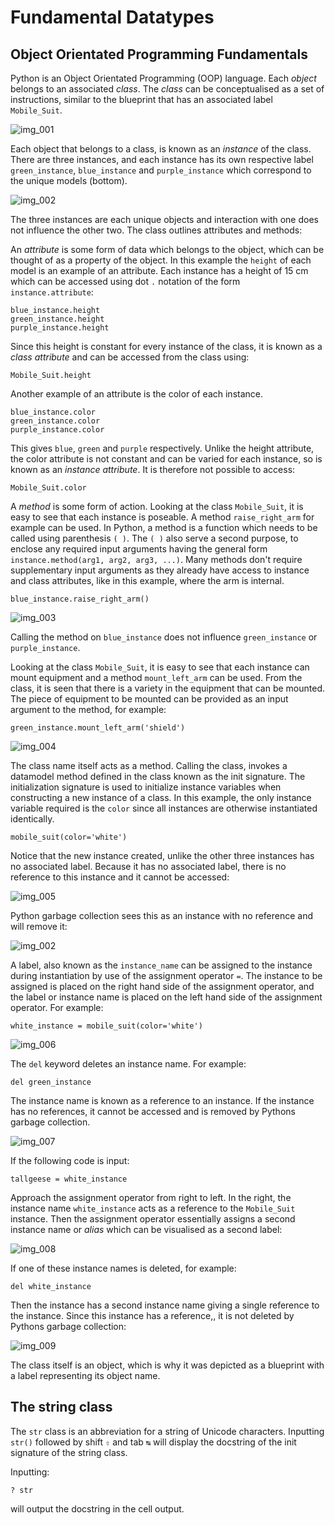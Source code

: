 # Fundamental Datatypes

## Object Orientated Programming Fundamentals

Python is an Object Orientated Programming (OOP) language. Each *object* belongs to an associated *class*. The *class* can be conceptualised as a set of instructions, similar to the blueprint that has an associated label ```Mobile_Suit```. 

![img_001](./images/img_001.png)

Each object that belongs to a class, is known as an *instance* of the class. There are three instances, and each instance has its own respective label ```green_instance```, ```blue_instance``` and ```purple_instance``` which correspond to the unique models (bottom). 

![img_002](./images/img_002.png)

The three instances are each unique objects and interaction with one does not influence the other two. The class outlines attributes and methods:

An *attribute* is some form of data which belongs to the object, which can be thought of as a property of the object. In this example the ```height``` of each model is an example of an attribute. Each instance has a height of 15 cm which can be accessed using dot ```.``` notation of the form ```instance.attribute```:

```
blue_instance.height
green_instance.height
purple_instance.height
```

Since this height is constant for every instance of the class, it is known as a *class attribute* and can be accessed from the class using:

```
Mobile_Suit.height
```

Another example of an attribute is the color of each instance. 

```
blue_instance.color
green_instance.color
purple_instance.color
```

This gives ```blue```, ```green``` and ```purple``` respectively. Unlike the height attribute, the color attribute is not constant and can be varied for each instance, so is known as an *instance attribute*. It is therefore not possible to access:

```
Mobile_Suit.color
```

A *method* is some form of action. Looking at the class ```Mobile_Suit```, it is easy to see that each instance is poseable. A method ```raise_right_arm``` for example can be used. In Python, a method is a function which needs to be called using parenthesis ```( )```. The ```( )``` also serve a second purpose, to enclose any required input arguments having the general form ```instance.method(arg1, arg2, arg3, ...)```. Many methods don't require supplementary input arguments as they already have access to instance and class attributes, like in this example, where the arm is internal.

```
blue_instance.raise_right_arm()
```

![img_003](./images/img_003.png)

Calling the method on ```blue_instance``` does not influence ```green_instance``` or ```purple_instance```.

Looking at the class ```Mobile_Suit```, it is easy to see that each instance can mount equipment and a method ```mount_left_arm``` can be used. From the class, it is seen that there is a variety in the equipment that can be mounted. The piece of equipment to be mounted can be provided as an input argument to the method, for example:

```
green_instance.mount_left_arm('shield')
```

![img_004](./images/img_004.png)

The class name itself acts as a method. Calling the class, invokes a datamodel method defined in the class known as the init signature. The initialization signature is used to initialize instance variables when constructing a new instance of a class. In this example, the only instance variable required is the ```color``` since all instances are otherwise instantiated identically.

```
mobile_suit(color='white')
```

Notice that the new instance created, unlike the other three instances has no associated label. Because it has no associated label, there is no reference to this instance and it cannot be accessed:

![img_005](./images/img_005.png)

Python garbage collection sees this as an instance with no reference and will remove it:

![img_002](./images/img_002.png)

A label, also known as the ```instance_name``` can be assigned to the instance during instantiation by use of the assignment operator ```=```. The instance to be assigned is placed on the right hand side of the assignment operator, and the label or instance name is placed on the left hand side of the assignment operator. For example:

```
white_instance = mobile_suit(color='white')
```

![img_006](./images/img_006.png)

The ```del``` keyword deletes an instance name. For example:

```
del green_instance
```

The instance name is known as a reference to an instance. If the instance has no references, it cannot be accessed and is removed by Pythons garbage collection.

![img_007](./images/img_007.png)

If the following code is input:

```
tallgeese = white_instance
```

Approach the assignment operator from right to left. In the right, the instance name ```white_instance``` acts as a reference to the ```Mobile_Suit``` instance. Then the assignment operator essentially assigns a second instance name or *alias* which can be visualised as a second label:

![img_008](./images/img_008.png)

If one of these instance names is deleted, for example:

```
del white_instance
```

Then the instance has a second instance name giving a single reference to the instance. Since this instance has a reference,, it is not deleted by Pythons garbage collection:

![img_009](./images/img_009.png)

The class itself is an object, which is why it was depicted as a blueprint with a label representing its object name.

## The string class

The ```str``` class is an abbreviation for a string of Unicode characters. Inputting ```str()``` followed by shift ```⇧``` and tab ```↹``` will display the docstring of the init signature of the string class.



Inputting:

```
? str
```

will output the docstring in the cell output.